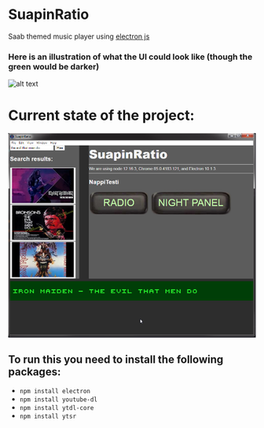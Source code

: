 # SuapinRatio
Saab themed music player using [electron js](https://www.electronjs.org/)

### Here is an illustration of what the UI could look like (though the green would be darker)
![alt text](https://media.discordapp.net/attachments/640999047414546452/763468301409583134/unknown.png "SuapinRatio UI illustration")

# Current state of the project:

![alt text](https://raw.githubusercontent.com/saabismi/SuapinRatio/master/resources/screenshots/nykytila-20-10-09.png "Current state of the program")


## To run this you need to install the following packages:
* `npm install electron`
* `npm install youtube-dl`
* `npm install ytdl-core`
* `npm install ytsr`
